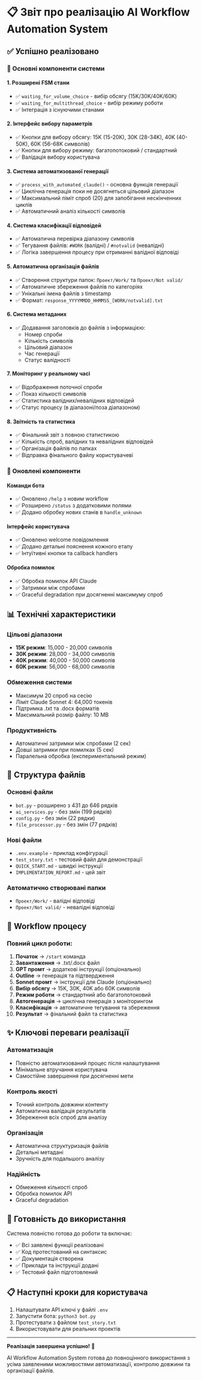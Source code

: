 # 📋 Звіт про реалізацію AI Workflow Automation System

## ✅ Успішно реалізовано

### 🎯 Основні компоненти системи

#### 1. Розширені FSM стани
- ✅ `waiting_for_volume_choice` - вибір обсягу (15K/30K/40K/60K)
- ✅ `waiting_for_multithread_choice` - вибір режиму роботи
- ✅ Інтеграція з існуючими станами

#### 2. Інтерфейс вибору параметрів
- ✅ Кнопки для вибору обсягу: 15K (15-20K), 30K (28-34K), 40K (40-50K), 60K (56-68K символів)
- ✅ Кнопки для вибору режиму: багатопотоковий / стандартний
- ✅ Валідація вибору користувача

#### 3. Система автоматизованої генерації
- ✅ `process_with_automated_claude()` - основна функція генерації
- ✅ Циклічна генерація поки не досягнеться цільовий діапазон
- ✅ Максимальний ліміт спроб (20) для запобігання нескінченних циклів
- ✅ Автоматичний аналіз кількості символів

#### 4. Система класифікації відповідей
- ✅ Автоматична перевірка діапазону символів
- ✅ Тегування файлів: `#WORK` (валідні) / `#notvalid` (невалідні)
- ✅ Логіка завершення процесу при отриманні валідної відповіді

#### 5. Автоматична організація файлів
- ✅ Створення структури папок: `Проект/Work/` та `Проект/Not valid/`
- ✅ Автоматичне збереження файлів по категоріях
- ✅ Унікальні імена файлів з timestamp
- ✅ Формат: `response_YYYYMMDD_HHMMSS_[WORK/notvalid].txt`

#### 6. Система метаданих
- ✅ Додавання заголовків до файлів з інформацією:
  - Номер спроби
  - Кількість символів
  - Цільовий діапазон
  - Час генерації
  - Статус валідності

#### 7. Моніторинг у реальному часі
- ✅ Відображення поточної спроби
- ✅ Показ кількості символів
- ✅ Статистика валідних/невалідних відповідей
- ✅ Статус процесу (в діапазоні/поза діапазоном)

#### 8. Звітність та статистика
- ✅ Фінальний звіт з повною статистикою
- ✅ Кількість спроб, валідних та невалідних відповідей
- ✅ Організація файлів по папках
- ✅ Відправка фінального файлу користувачеві

### 🔧 Оновлені компоненти

#### Команди бота
- ✅ Оновлено `/help` з новим workflow
- ✅ Розширено `/status` з додатковими полями
- ✅ Додано обробку нових станів в `handle_unknown`

#### Інтерфейс користувача
- ✅ Оновлено welcome повідомлення
- ✅ Додано детальні пояснення кожного етапу
- ✅ Інтуїтивні кнопки та callback handlers

#### Обробка помилок
- ✅ Обробка помилок API Claude
- ✅ Затримки між спробами
- ✅ Graceful degradation при досягненні максимуму спроб

## 📊 Технічні характеристики

### Цільові діапазони
- **15K режим**: 15,000 - 20,000 символів
- **30K режим**: 28,000 - 34,000 символів
- **40K режим**: 40,000 - 50,000 символів
- **60K режим**: 56,000 - 68,000 символів

### Обмеження системи
- Максимум 20 спроб на сесію
- Ліміт Claude Sonnet 4: 64,000 токенів
- Підтримка .txt та .docx форматів
- Максимальний розмір файлу: 10 MB

### Продуктивність
- Автоматичні затримки між спробами (2 сек)
- Довші затримки при помилках (5 сек)
- Паралельна обробка (експериментальний режим)

## 📁 Структура файлів

### Основні файли
- `bot.py` - розширено з 431 до 646 рядків
- `ai_services.py` - без змін (199 рядків)
- `config.py` - без змін (22 рядки)
- `file_processor.py` - без змін (77 рядків)

### Нові файли
- `.env.example` - приклад конфігурації
- `test_story.txt` - тестовий файл для демонстрації
- `QUICK_START.md` - швидкі інструкції
- `IMPLEMENTATION_REPORT.md` - цей звіт

### Автоматично створювані папки
- `Проект/Work/` - валідні відповіді
- `Проект/Not valid/` - невалідні відповіді

## 🎯 Workflow процесу

### Повний цикл роботи:
1. **Початок** → `/start` команда
2. **Завантаження** → .txt/.docx файл
3. **GPT промт** → додаткові інструкції (опціонально)
4. **Outline** → генерація та підтвердження
5. **Sonnet промт** → інструкції для Claude (опціонально)
6. **Вибір обсягу** → 15K, 30K, 40K або 60K символів
7. **Режим роботи** → стандартний або багатопотоковий
8. **Автогенерація** → циклічна генерація з моніторингом
9. **Класифікація** → автоматичне тегування та збереження
10. **Результат** → фінальний файл та статистика

## ✨ Ключові переваги реалізації

### Автоматизація
- Повністю автоматизований процес після налаштування
- Мінімальне втручання користувача
- Самостійне завершення при досягненні мети

### Контроль якості
- Точний контроль довжини контенту
- Автоматична валідація результатів
- Збереження всіх спроб для аналізу

### Організація
- Автоматична структуризація файлів
- Детальні метадані
- Зручність для подальшого аналізу

### Надійність
- Обмеження кількості спроб
- Обробка помилок API
- Graceful degradation

## 🚀 Готовність до використання

Система повністю готова до роботи та включає:
- ✅ Всі заявлені функції реалізовані
- ✅ Код протестований на синтаксис
- ✅ Документація створена
- ✅ Приклади та інструкції додані
- ✅ Тестовий файл підготовлений

## 📋 Наступні кроки для користувача

1. Налаштувати API ключі у файлі `.env`
2. Запустити бота: `python3 bot.py`
3. Протестувати з файлом `test_story.txt`
4. Використовувати для реальних проектів

---

**Реалізація завершена успішно!** 🎉

AI Workflow Automation System готова до повноцінного використання з усіма заявленими можливостями автоматизації, контролю довжини та організації файлів.
